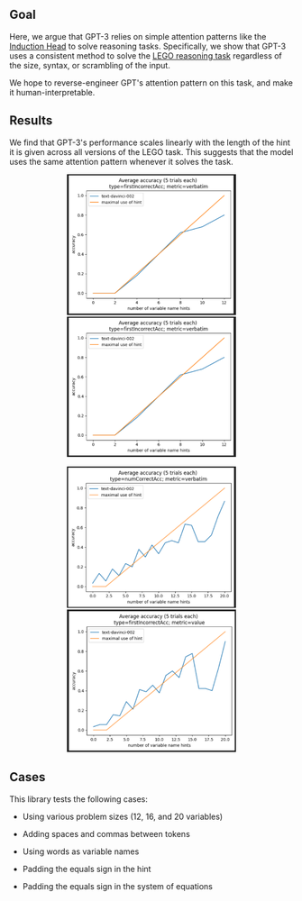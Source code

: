 

## Goal



Here, we argue that GPT-3 relies on simple attention patterns like the [Induction Head](https://transformer-circuits.pub/2022/in-context-learning-and-induction-heads/index.html) to solve reasoning tasks.
Specifically, we show that GPT-3 uses a consistent method to solve the [LEGO reasoning task](https://arxiv.org/pdf/2206.04301.pdf) regardless of the size, syntax, or scrambling of the input.

We hope to reverse-engineer GPT's attention pattern on this task, and make it human-interpretable. 


## Results

We find that GPT-3's performance scales linearly with the length of the hint it is given across all versions of the LEGO task. This suggests that the model uses the same attention pattern whenever it solves the task.

<p align="center">
<img src="images/1.png" alt="12 hints 1" width="300"/>
<img src="images/2.png" alt="12 hints 2" width="300"/>
</p>

<p align="center">
<img src="images/3.png" alt="20 hints 1" width="300"/>
<img src="images/4.png" alt="20 hints 2" width="300"/>
</p>




## Cases


This library tests the following cases:


- Using various problem sizes (12, 16, and 20 variables)

- Adding spaces and commas between tokens

- Using words as variable names

- Padding the equals sign in the hint

- Padding the equals sign in the system of equations


